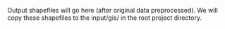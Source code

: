 Output shapefiles will go here (after original data preprocessed). We will copy these shapefiles to the input/gis/ in the root project directory.
